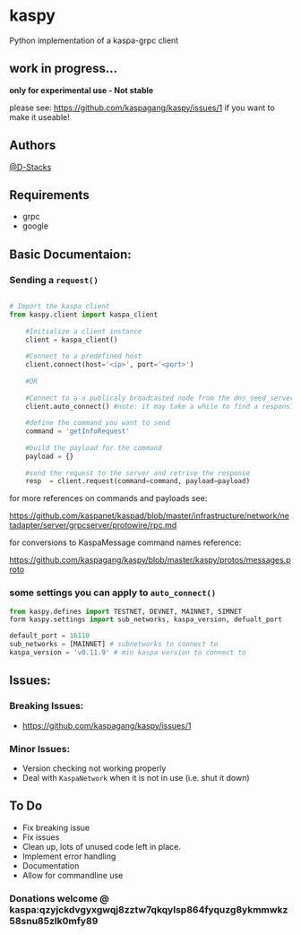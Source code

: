 # kaspy

Python implementation of a kaspa-grpc client

## work in progress...

**only for experimental use - Not stable**

please see: https://github.com/kaspagang/kaspy/issues/1 if you want to make it useable!

## Authors

[@D-Stacks](https://github.com/D-Stacks)

## Requirements
- grpc
- google
    
## Basic Documentaion:

### Sending a `request()` 

```python

# Import the kaspa client
from kaspy.client import kaspa_client
    
    #Initialize a client instance
    client = kaspa_client() 
    
    #Connect to a predefined host
    client.connect(host='<ip>', port='<port>') 
    
    #OR
    
    #Connect to a a publicaly broadcasted node from the dns_seed_servers.
    client.auto_connect() #note: it may take a while to find a responsive node
    
    #define the command you want to send
    command = 'getInfoRequest'
    
    #build the payload for the command
    payload = {} 
    
    #send the request to the server and retrive the response
    resp  = client.request(command=command, payload=payload)
````
for more references on commands and payloads see:

https://github.com/kaspanet/kaspad/blob/master/infrastructure/network/netadapter/server/grpcserver/protowire/rpc.md 

for conversions to KaspaMessage command names reference:

https://github.com/kaspagang/kaspy/blob/master/kaspy/protos/messages.proto
    

### some settings you can apply to `auto_connect()`
````python 
from kaspy.defines import TESTNET, DEVNET, MAINNET, SIMNET
form kaspy.settings import sub_networks, kaspa_version, defualt_port

default_port = 16110
sub_networks = [MAINNET] # subnetworks to connect to
kaspa_version = 'v0.11.9' # min kaspa version to connect to
````

## Issues:

### Breaking Issues:

- https://github.com/kaspagang/kaspy/issues/1

### Minor Issues:

- Version checking not working properly
- Deal with `KaspaNetwork` when it is not in use (i.e. shut it down)
    
## To Do 
- Fix breaking issue
- Fix issues
- Clean up, lots of unused code left in place. 
- Implement error handling
- Documentation
- Allow for commandline use
  
### Donations welcome @ kaspa:qzyjckdvgyxgwqj8zztw7qkqylsp864fyquzg8ykmmwkz58snu85zlk0mfy89 
